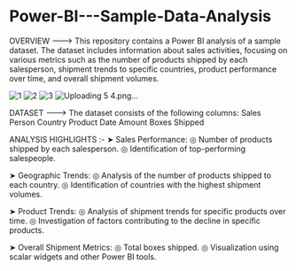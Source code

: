 # Power-BI---Sample-Data-Analysis
OVERVIEW
 --->  This repository contains a Power BI analysis of a sample dataset. The dataset includes information about sales activities, focusing on various metrics such as the number of products shipped by each salesperson, shipment trends to specific countries, product performance over time, and overall shipment volumes.

![1](https://github.com/Sarath-Kandala-04/Power-BI---Sample-Data-Analysis/assets/103217487/e921e1d9-bf2d-48e8-9bd5-a293e5944c7c)
![2](https://github.com/Sarath-Kandala-04/Power-BI---Sample-Data-Analysis/assets/103217487/1d4eb3f9-2a28-4a0b-b293-f9e9b282a800)
![3](https://github.com/Sarath-Kandala-04/Power-BI---Sample-Data-Analysis/assets/103217487/f68a334e-0a24-4794-97e0-dc4b1e6096c7)
![Uploading 
![5](https://github.com/Sarath-Kandala-04/Power-BI---Sample-Data-Analysis/assets/103217487/0fb7f2e9-360f-4163-8bd4-203ff20ea18a)
4.png…]()


 DATASET
 --->  The dataset consists of the following columns:
        Sales Person
        Country
        Product
        Date
        Amount
        Boxes Shipped

ANALYSIS HIGHLIGHTS :-
   ➤ Sales Performance:
       ◎ Number of products shipped by each salesperson.
       ◎ Identification of top-performing salespeople.
   
   ➤ Geographic Trends:
       ◎ Analysis of the number of products shipped to each country.
       ◎ Identification of countries with the highest shipment volumes.

   ➤ Product Trends:
       ◎ Analysis of shipment trends for specific products over time.
       ◎ Investigation of factors contributing to the decline in specific products.

   ➤ Overall Shipment Metrics:
       ◎ Total boxes shipped.
       ◎ Visualization using scalar widgets and other Power BI tools.

